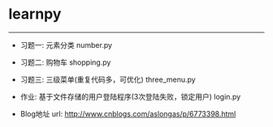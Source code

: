 # learnpy
***

* 习题一: 元素分类
number.py

* 习题二: 购物车
shopping.py

* 习题三: 三级菜单(重复代码多，可优化)
three_menu.py

* 作业: 基于文件存储的用户登陆程序(3次登陆失败，锁定用户)
login.py

* Blog地址
url: http://www.cnblogs.com/aslongas/p/6773398.html
